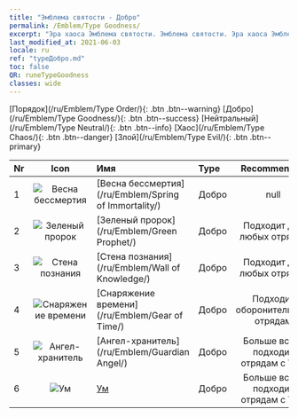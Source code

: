 ```yaml
---
title: "Эмблема святости - Добро"
permalink: /Emblem/Type Goodness/
excerpt: "Эра хаоса Эмблема святости. Эмблема святости. Эра хаоса Эмблема святости Добро. Эра хаоса Добро"
last_modified_at: 2021-06-03
locale: ru
ref: "typeДобро.md"
toc: false
QR: runeTypeGoodness
classes: wide
---
```


  [Порядок](/ru/Emblem/Type Order/){: .btn .btn--warning}   [Добро](/ru/Emblem/Type Goodness/){: .btn .btn--success}   [Нейтральный](/ru/Emblem/Type Neutral/){: .btn .btn--info}   [Хаос](/ru/Emblem/Type Chaos/){: .btn .btn--danger}   [Злой](/ru/Emblem/Type Evil/){: .btn .btn--primary} 

  |  Nr  | Icon |             Имя            |    Type    |   Recommended   |
  |:-----|:--:|:----------------------------|:-----------|:---------------:|
  | 1 | ![Весна бессмертия](/images/r/rune_icon_206.png) | [Весна бессмертия](/ru/Emblem/Spring of Immortality/) | Добро | null | 
  | 2 | ![Зеленый пророк](/images/r/rune_icon_204.png) | [Зеленый пророк](/ru/Emblem/Green Prophet/) | Добро | Подходит для любых отрядов | 
  | 3 | ![Стена познания](/images/r/rune_icon_202.png) | [Стена познания](/ru/Emblem/Wall of Knowledge/) | Добро | Подходит для любых отрядов | 
  | 4 | ![Снаряжение времени](/images/r/rune_icon_205.png) | [Снаряжение времени](/ru/Emblem/Gear of Time/) | Добро | Подходит оборонительным отрядам | 
  | 5 | ![Ангел-хранитель](/images/r/rune_icon_203.png) | [Ангел-хранитель](/ru/Emblem/Guardian Angel/) | Добро | Больше всего подходит отрядам с УВС | 
  | 6 | ![Ум](/images/r/rune_icon_201.png) | [Ум](/ru/Emblem/Witness/) | Добро | Больше всего подходит отрядам с УВС | 
